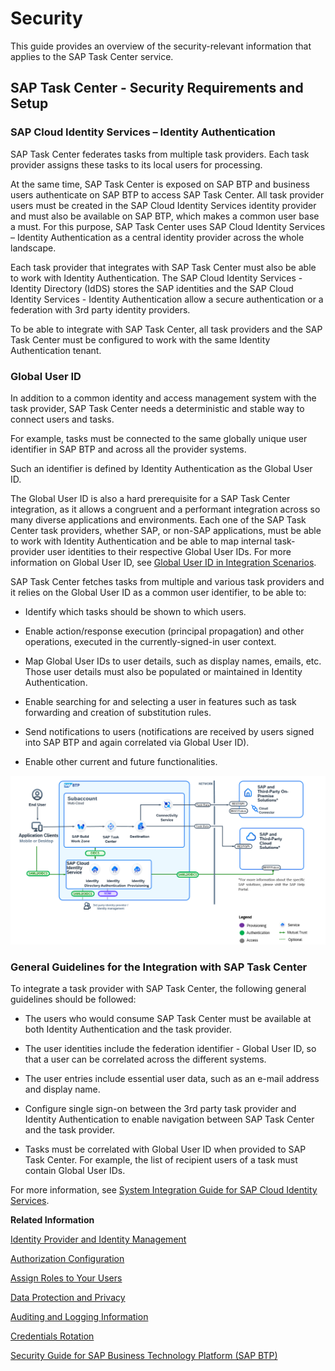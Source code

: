 <!-- loio2ab214247ec942a7a5be16ac88b4dbdb -->

# Security

This guide provides an overview of the security-relevant information that applies to the SAP Task Center service.



<a name="loio2ab214247ec942a7a5be16ac88b4dbdb__section_zjy_h1b_t1c"/>

## SAP Task Center - Security Requirements and Setup



### SAP Cloud Identity Services – Identity Authentication

SAP Task Center federates tasks from multiple task providers. Each task provider assigns these tasks to its local users for processing.

At the same time, SAP Task Center is exposed on SAP BTP and business users authenticate on SAP BTP to access SAP Task Center. All task provider users must be created in the SAP Cloud Identity Services identity provider and must also be available on SAP BTP, which makes a common user base a must. For this purpose, SAP Task Center uses SAP Cloud Identity Services – Identity Authentication as a central identity provider across the whole landscape.

Each task provider that integrates with SAP Task Center must also be able to work with Identity Authentication. The SAP Cloud Identity Services - Identity Directory \(IdDS\) stores the SAP identities and the SAP Cloud Identity Services - Identity Authentication allow a secure authentication or a federation with 3rd party identity providers.

To be able to integrate with SAP Task Center, all task providers and the SAP Task Center must be configured to work with the same Identity Authentication tenant.



### Global User ID

In addition to a common identity and access management system with the task provider, SAP Task Center needs a deterministic and stable way to connect users and tasks.

For example, tasks must be connected to the same globally unique user identifier in SAP BTP and across all the provider systems.

Such an identifier is defined by Identity Authentication as the Global User ID.

The Global User ID is also a hard prerequisite for a SAP Task Center integration, as it allows a congruent and a performant integration across so many diverse applications and environments. Each one of the SAP Task Center task providers, whether SAP, or non-SAP applications, must be able to work with Identity Authentication and be able to map internal task-provider user identities to their respective Global User IDs. For more information on Global User ID, see [Global User ID in Integration Scenarios](https://help.sap.com/docs/cloud-identity/system-integration-guide/global-user-id-in-integration-scenarios).

SAP Task Center fetches tasks from multiple and various task providers and it relies on the Global User ID as a common user identifier, to be able to:

-   Identify which tasks should be shown to which users.

-   Enable action/response execution \(principal propagation\) and other operations, executed in the currently-signed-in user context.

-   Map Global User IDs to user details, such as display names, emails, etc. Those user details must also be populated or maintained in Identity Authentication.

-   Enable searching for and selecting a user in features such as task forwarding and creation of substitution rules.

-   Send notifications to users \(notifications are received by users signed into SAP BTP and again correlated via Global User ID\).

-   Enable other current and future functionalities.


![BTP services setup within a customer's subaccount for SAP Task Center. It includes user access, key components like SAP Build Work Zone, SAP Cloud Identity Services and other integrated services.](../10-what-is/images/SAP_Task_Center_Level_2_Diagram_07fe584.png)



### General Guidelines for the Integration with SAP Task Center

To integrate а task provider with SAP Task Center, the following general guidelines should be followed:

-   The users who would consume SAP Task Center must be available at both Identity Authentication and the task provider.

-   The user identities include the federation identifier - Global User ID, so that a user can be correlated across the different systems.

-   The user entries include essential user data, such as an e-mail address and display name.

-   Configure single sign-on between the 3rd party task provider and Identity Authentication to enable navigation between SAP Task Center and the task provider.

-   Tasks must be correlated with Global User ID when provided to SAP Task Center. For example, the list of recipient users of a task must contain Global User IDs.


For more information, see [System Integration Guide for SAP Cloud Identity Services](https://help.sap.com/docs/cloud-identity/system-integration-guide/system-integration-guide-for-sap-cloud-identity-services).

**Related Information**  


[Identity Provider and Identity Management](identity-provider-and-identity-management-69b3bae.md "For identity management and authentication, the SAP Task Center tenant relies on the Identity Authentication as the identity provider (IdP) that is configured in the customer subaccount that owns the respective subscriptions.")

[Authorization Configuration](authorization-configuration-75e4130.md "Assign roles to specific users using the SAP Task Center instance.")

[Assign Roles to Your Users](assign-roles-to-your-users-7e081d8.md "To assign roles to users, you need to add roles to one or more role collections and then assign these role collections to your users.")

[Data Protection and Privacy](data-protection-and-privacy-8bd310a.md "Governments place legal requirements on industry to protect data and privacy. We provide features and functions to help you meet these requirements.")

[Auditing and Logging Information](auditing-and-logging-information-09dcab2.md "Here you can find a list of the security events that are logged by the SAP Task Center service.")

[Credentials Rotation](credentials-rotation-8080abf.md "Change your credentials at regular intervals to ensure a higher level of security.")

[Security Guide for SAP Business Technology Platform \(SAP BTP\)](https://help.sap.com/viewer/65de2977205c403bbc107264b8eccf4b/Cloud/en-US/e129aa20c78c4a9fb379b9803b02e5f6.html)

